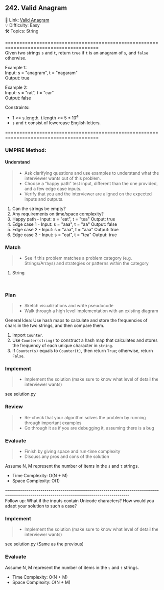 ## 242. Valid Anagram
🔗 Link: [Valid Anagram](https://leetcode.com/problems/valid-anagram/description/)<br>
💡 Difficulty: Easy<br>
🛠️ Topics: String<br>

=======================================================================================<br>
Given two strings `s` and `t`, return `true` if `t` is an anagram of `s`, and `false` otherwise.<br>

 
Example 1:<br>
Input: s = "anagram", t = "nagaram"<br>
Output: true<br>

Example 2:<br>
Input: s = "rat", t = "car"<br>
Output: false<br>

 
Constraints:
- 1 <= s.length, t.length <= 5 * 10<sup>4</sup>
- `s` and `t` consist of lowercase English letters.

=======================================================================================<br>
### UMPIRE Method:
#### Understand

> - Ask clarifying questions and use examples to understand what the interviewer wants out of this problem.
> - Choose a “happy path” test input, different than the one provided, and a few edge case inputs. 
> - Verify that you and the interviewer are aligned on the expected inputs and outputs.
1. Can the strings be empty?
2. Any requirements on time/space complexity?
3. Happy path - Input: s = "eat", t = "tea" Output: true
4. Edge case 1 - Input: s = "aaa", t = "aa" Output: false
5. Edge case 2 - Input: s = "aaa", t = "aaa" Output: true
6. Edge case 3 - Input: s = "eat", t = "tea" Output: true

### Match
> - See if this problem matches a problem category (e.g. Strings/Arrays) and strategies or patterns within the category
1. String<br>
<br>

### Plan
> - Sketch visualizations and write pseudocode
> - Walk through a high level implementation with an existing diagram

General Idea: Use hash maps to calculate and store the frequencies of chars in the two strings, and then compare them.
1) Import `Counter`.<br>
2) Use `Counter(string)` to construct a hash map that calculates and stores the frequency of each unique character in `string`. <br>
3) If `Counter(s)` equals to `Counter(t)`, then return `True`; otherwise, return `False`.<br>
  
    
### Implement
> - Implement the solution (make sure to know what level of detail the interviewer wants)

see solution.py 

### Review
> - Re-check that your algorithm solves the problem by running through important examples
> - Go through it as if you are debugging it, assuming there is a bug
### Evaluate
> - Finish by giving space and run-time complexity
> - Discuss any pros and cons of the solution

Assume N, M represent the number of items in the `s` and `t` strings.

- Time Complexity: O(N + M)
- Space Complexity: O(1)
  
---------------------------------------------------------------------------------------------------------------------------------------------<br>
Follow up: What if the inputs contain Unicode characters? How would you adapt your solution to such a case?
    
### Implement
> - Implement the solution (make sure to know what level of detail the interviewer wants)

see solution.py (Same as the previous)

### Evaluate
Assume N, M represent the number of items in the `s` and `t` strings.

- Time Complexity: O(N + M)
- Space Complexity: O(N + M)
